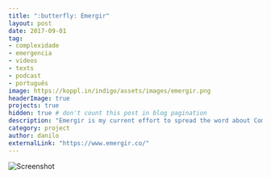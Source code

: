 ```yaml
---
title: ":butterfly: Emergir"
layout: post
date: 2017-09-01
tag:
- complexidade
- emergencia
- videos
- texts
- podcast
- português
image: https://koppl.in/indigo/assets/images/emergir.png
headerImage: true
projects: true
hidden: true # don't count this post in blog pagination
description: "Emergir is my current effort to spread the word about Complexity in Brazil. The portal has courses, articles, and a podcast (all in Portuguese)."
category: project
author: danilo
externalLink: "https://www.emergir.co/"
---
```


![Screenshot](https://raw.githubusercontent.com/sergiokopplin/indigo/gh-pages/assets/screen-shot.png)
